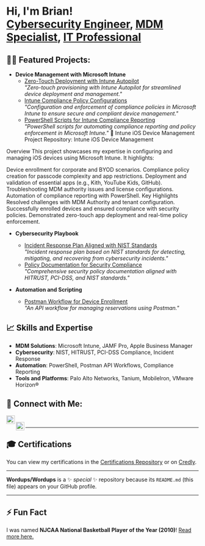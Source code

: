 <h1>Hi, I'm Brian! <br/><a href="https://github.com/Wordups/Wordups">Cybersecurity Engineer</a>, <a href="https://www.linkedin.com/in/yourlinkedinprofile">MDM Specialist</a>, <a href="https://yourportfolio.com">IT Professional</a></h1>

<h2>👨‍💻 Featured Projects:</h2>

- <b>Device Management with Microsoft Intune</b>
  - [Zero-Touch Deployment with Intune Autopilot](https://github.com/Wordups/Intune-ZeroTouch)  
    *"Zero-touch provisioning with Intune Autopilot for streamlined device deployment and management."*
  - [Intune Compliance Policy Configurations](https://github.com/Wordups/Intune-Compliance)  
    *"Configuration and enforcement of compliance policies in Microsoft Intune to ensure secure and compliant device management."*
  - [PowerShell Scripts for Intune Compliance Reporting](https://github.com/Wordups/Intune-Compliance-Scripts)  
    *"PowerShell scripts for automating compliance reporting and policy enforcement in Microsoft Intune."*
📱 Intune iOS Device Management Project
Repository: Intune iOS Device Management

Overview
This project showcases my expertise in configuring and managing iOS devices using Microsoft Intune. It highlights:

Device enrollment for corporate and BYOD scenarios.
Compliance policy creation for passcode complexity and app restrictions.
Deployment and validation of essential apps (e.g., Kith, YouTube Kids, GitHub).
Troubleshooting MDM authority issues and license configurations.
Automation of compliance reporting with PowerShell.
Key Highlights
Resolved challenges with MDM Authority and tenant configuration.
Successfully enrolled devices and ensured compliance with security policies.
Demonstrated zero-touch app deployment and real-time policy enforcement.
- <b>Cybersecurity Playbook</b>
  - [Incident Response Plan Aligned with NIST Standards](https://github.com/Wordups/Incident-Response-NIST)  
    *"Incident response plan based on NIST standards for detecting, mitigating, and recovering from cybersecurity incidents."*
  - [Policy Documentation for Security Compliance](https://github.com/Wordups/Security-Policies)  
    *"Comprehensive security policy documentation aligned with HITRUST, PCI-DSS, and NIST standards."*

- <b>Automation and Scripting</b>
  - [Postman Workflow for Device Enrollment](https://github.com/Wordups/Reservation-API)  
    *"An API workflow for managing reservations using Postman."*

<h2>📈 Skills and Expertise</h2>

- **MDM Solutions**: Microsoft Intune, JAMF Pro, Apple Business Manager
- **Cybersecurity**: NIST, HITRUST, PCI-DSS Compliance, Incident Response
- **Automation**: PowerShell, Postman API Workflows, Compliance Reporting
- **Tools and Platforms**: Palo Alto Networks, Tanium, MobileIron, VMware Horizon®

<h2>🤝 Connect with Me:</h2>

[<img align="left" alt="Brian | LinkedIn" width="22px" src="https://cdn.jsdelivr.net/npm/simple-icons@v3/icons/linkedin.svg" />][linkedin]  
[<img align="left" alt="Brian | GitHub" width="22px" src="https://cdn.jsdelivr.net/npm/simple-icons@v3/icons/github.svg" />][github]

[linkedin]: https://linkedin.com/in/yourlinkedinprofile  
[github]: https://github.com/Wordups/Wordups  

---

<h2>🎓 Certifications</h2>

You can view my certifications in the [Certifications Repository](https://github.com/Wordups/Certifications) or on [Credly](https://www.credly.com/users/brian-word.df252e4d).

---

**Wordups/Wordups** is a ✨ _special_ ✨ repository because its `README.md` (this file) appears on your GitHub profile.

---

<h2>⚡ Fun Fact</h2>

I was named **NJCAA National Basketball Player of the Year (2010)**! [Read more here.](https://www.njcaa.org/sports/mbkb/2009-10/releases/2010-04-12_11171.html)
